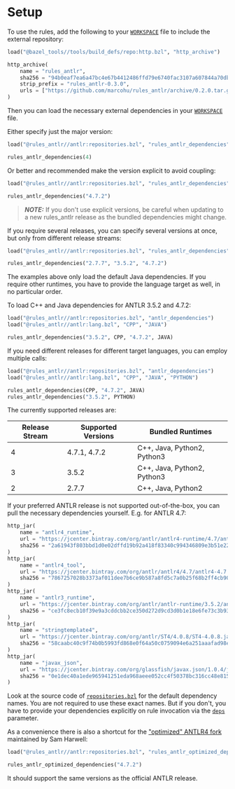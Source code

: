 # Setup

To use the rules, add the following to your [`WORKSPACE`](https://docs.bazel.build/versions/master/build-ref.html#workspace) file to include
the external repository:

```python
load("@bazel_tools//tools/build_defs/repo:http.bzl", "http_archive")

http_archive(
    name = "rules_antlr",
    sha256 = "94b0eaf7ea6a47bc4e67b4412486ffd79e6740fac3107a607844a70db0d8b2ed",
    strip_prefix = "rules_antlr-0.3.0",
    urls = ["https://github.com/marcohu/rules_antlr/archive/0.2.0.tar.gz"],
)
```

Then you can load the necessary external dependencies in your [`WORKSPACE`](https://docs.bazel.build/versions/master/build-ref.html#workspace) file.

Either specify just the major version:

```python
load("@rules_antlr//antlr:repositories.bzl", "rules_antlr_dependencies")

rules_antlr_dependencies(4)
```

Or better and recommended make the version explicit to avoid coupling:

```python
load("@rules_antlr//antlr:repositories.bzl", "rules_antlr_dependencies")

rules_antlr_dependencies("4.7.2")
```


> **_NOTE:_**
If you don't use explicit versions, be careful when updating to a new rules_antlr
release as the bundled dependencies might change.


If you require several releases, you can specify several versions at once, but only from
different release streams:

```python
load("@rules_antlr//antlr:repositories.bzl", "rules_antlr_dependencies")

rules_antlr_dependencies("2.7.7", "3.5.2", "4.7.2")
```

The examples above only load the default Java dependencies. If you require other runtimes,
you have to provide the language target as well, in no particular order.

To load C++ and Java dependencies for ANTLR 3.5.2 and 4.7.2:

```python
load("@rules_antlr//antlr:repositories.bzl", "antlr_dependencies")
load("@rules_antlr//antlr:lang.bzl", "CPP", "JAVA")

rules_antlr_dependencies("3.5.2", CPP, "4.7.2", JAVA)
```

If you need different releases for different target languages, you can employ multiple
calls:

```python
load("@rules_antlr//antlr:repositories.bzl", "antlr_dependencies")
load("@rules_antlr//antlr:lang.bzl", "CPP", "JAVA", "PYTHON")

rules_antlr_dependencies(CPP, "4.7.2", JAVA)
rules_antlr_dependencies("3.5.2", PYTHON)
```

The currently supported releases are:

| Release  Stream | Supported Versions| Bundled Runtimes
|-----------------|-------------------|---
| 4               | 4.7.1, 4.7.2      | C++, Java, Python2, Python3
| 3               | 3.5.2             | C++, Java, Python2, Python3
| 2               | 2.7.7             | C++, Java, Python2

If your preferred ANTLR release is not supported out-of-the-box, you can pull
the necessary dependencies yourself. E.g. for ANTLR 4.7:

```python
http_jar(
    name = "antlr4_runtime",
    url = "https://jcenter.bintray.com/org/antlr/antlr4-runtime/4.7/antlr4-runtime-4.7.jar",
    sha256 = "2a61943f803bbd1d0e02dffd19b92a418f83340c994346809e3b51e2231aa6c0",
)
http_jar(
    name = "antlr4_tool",
    url = "https://jcenter.bintray.com/org/antlr/antlr4/4.7/antlr4-4.7.jar",
    sha256 = "7867257028b3373af011dee7b6ce9b587a8fd5c7a0b25f68b2ff4cb90be8aa07",
)
http_jar(
    name = "antlr3_runtime",
    url = "https://jcenter.bintray.com/org/antlr/antlr-runtime/3.5.2/antlr-runtime-3.5.2.jar",
    sha256 = "ce3fc8ecb10f39e9a3cddcbb2ce350d272d9cd3d0b1e18e6fe73c3b9389c8734",
)
http_jar(
    name = "stringtemplate4",
    url = "https://jcenter.bintray.com/org/antlr/ST4/4.0.8/ST4-4.0.8.jar",
    sha256 = "58caabc40c9f74b0b5993fd868e0f64a50c0759094e6a251aaafad98edfc7a3b",
)
http_jar(
    name = "javax_json",
    url = "https://jcenter.bintray.com/org/glassfish/javax.json/1.0.4/javax.json-1.0.4.jar",
    sha256 = "0e1dec40a1ede965941251eda968aeee052cc4f50378bc316cc48e8159bdbeb4",
)
```

Look at the source code of
[`repositories.bzl`](../antlr/repositories.bzl) for the
default dependency names. You are not required to use these exact names. But if you don't, you have to provide your dependencies explicitly on rule
invocation via the [`deps`](antlr4.md#antlr-deps) parameter.


As a convenience there is also a shortcut for the ["optimized" ANTLR4 fork](https://github.com/tunnelvisionlabs/antlr4) maintained by Sam Harwell:

```python
load("@rules_antlr//antlr:repositories.bzl", "rules_antlr_optimized_dependencies")

rules_antlr_optimized_dependencies("4.7.2")
```

It should support the same versions as the official ANTLR release.

